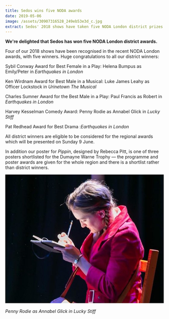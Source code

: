 ```yaml
---
title: Sedos wins five NODA awards
date: 2019-05-06
image: /assets/30907316528_249eb53e3d_c.jpg
extract: Sedos' 2018 shows have taken five NODA London district prizes
---
```

**We're delighted that Sedos has won five NODA London district awards.**

Four of our 2018 shows have been recognised in the recent NODA London awards, with five winners. Huge congratulations to all our district winners:

Sybil Conway Award for Best Female in a Play: Helena Bumpus as Emily/Peter in *Earthquakes in London*

Ken Wirdnam Award for Best Male in a Musical: Luke James Leahy as Officer Lockstock in *Urinetown The Musical*

Charles Sumner Award for the Best Male in a Play: Paul Francis as Robert in *Earthquakes in London*

Harvey Kesselman Comedy Award: Penny Rodie as Annabel Glick in *Lucky Stiff*

Pat Redhead Award for Best Drama :*Earthquakes in London*

All district winners are eligible to be considered for the regional awards which will be presented on Sunday 9 June.

In addition our poster for *Pippin*, designed by Rebecca Pitt, is one of three posters shortlisted for the Dumayne Warne Trophy — the programme and poster awards are given for the whole region and there is a shortlist rather than district winners.

![](/assets/30907316528_249eb53e3d_c.jpg)

*Penny Rodie as Annabel Glick in Lucky Stiff*